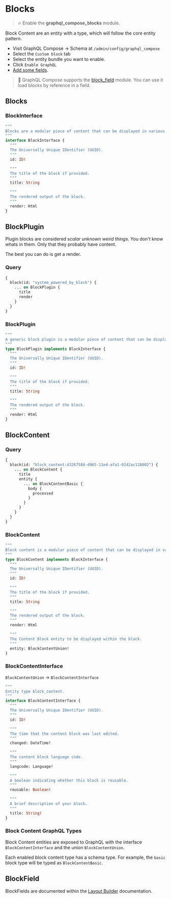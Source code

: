 # Blocks

> :fire: Enable the **graphql_compose_blocks** module.

Block Content are an entity with a type, which will follow the core entity pattern.

- Visit GraphQL Compose &rarr; Schema at `/admin/config/graphql_compose`
- Select the `Custom block` tab
- Select the entity bundle you want to enable.
- Click `Enable GraphQL`
- [Add some fields](core/fields.md).

> :thinking: GraphQL Compose supports the [block_field](https://www.drupal.org/project/block_field) module. You can use it load blocks by reference in a field.

## Blocks

### BlockInterface

```graphql
"""
Blocks are a modular piece of content that can be displayed in various regions of a website's layout.
"""
interface BlockInterface {
  """
  The Universally Unique IDentifier (UUID).
  """
  id: ID!

  """
  The title of the block if provided.
  """
  title: String

  """
  The rendered output of the block.
  """
  render: Html
}
```

## BlockPlugin

Plugin blocks are considered _scalar unknown weird things_.
You don't know whats in them. Only that they probably have content.

The best you can do is get a render.

<!-- tabs:start -->

### **Query**

```graphql
{
  block(id: "system_powered_by_block") {
    ... on BlockPlugin {
      title
      render
    }
  }
}
```

### **BlockPlugin**

```graphql
"""
A generic block plugin is a modular piece of content that can be displayed in various regions of a website's layout.
"""
type BlockPlugin implements BlockInterface {
  """
  The Universally Unique IDentifier (UUID).
  """
  id: ID!

  """
  The title of the block if provided.
  """
  title: String

  """
  The rendered output of the block.
  """
  render: Html
}
```

<!-- tabs:end -->

## BlockContent

<!-- tabs:start -->

### **Query**

```graphql
{
  block(id: "block_content:43267584-d965-11ed-afa1-0242ac120002") {
    ... on BlockContent {
      title
      entity {
        ... on BlockContentBasic {
          body {
            processed
          }
        }
      }
    }
  }
}
```

### **BlockContent**

```graphql
"""
Block content is a modular piece of content that can be displayed in various regions of a website's layout.
"""
type BlockContent implements BlockInterface {
  """
  The Universally Unique IDentifier (UUID).
  """
  id: ID!

  """
  The title of the block if provided.
  """
  title: String

  """
  The rendered output of the block.
  """
  render: Html

  """
  The Content Block entity to be displayed within the block.
  """
  entity: BlockContentUnion!
}
```

### **BlockContentInterface**

`BlockContentUnion` &rarr; `BlockContentInterface`

```graphql
"""
Entity type block_content.
"""
interface BlockContentInterface {
  """
  The Universally Unique IDentifier (UUID).
  """
  id: ID!

  """
  The time that the content block was last edited.
  """
  changed: DateTime!

  """
  The content block language code.
  """
  langcode: Language!

  """
  A boolean indicating whether this block is reusable.
  """
  reusable: Boolean!

  """
  A brief description of your block.
  """
  title: String!
}
```

<!-- tabs:end -->

### Block Content GraphQL Types

Block Content entities are exposed to GraphQL with the interface `BlockContentInterface` and the union `BlockContentUnion`.

Each enabled block content type has a schema type. For example, the `basic` block type will be typed as `BlockContentBasic`.

## BlockField

BlockFields are documented within the [Layout Builder](features/layout-builder.md?id=blockfield) documentation.
